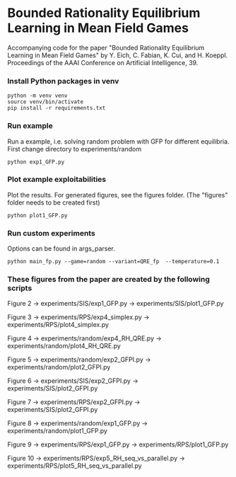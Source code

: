 # Bounded Rationality Equilibrium Learning in Mean Field Games
Accompanying code for the paper "Bounded Rationality Equilibrium Learning in Mean Field Games" by Y. Eich, C. Fabian, K. Cui, and H. Koeppl.
Proceedings of the AAAI Conference on Artificial Intelligence, 39.

### Install Python packages in venv
```
python -m venv venv
source venv/bin/activate
pip install -r requirements.txt
```

### Run example
Run a example, i.e. solving random problem with GFP for different equilibria.
First change directory to experiments/random
```
python exp1_GFP.py
```

### Plot example exploitabilities
Plot the results. For generated figures, see the figures folder. (The "figures" folder needs to be created first)
```
python plot1_GFP.py
```

### Run custom experiments
Options can be found in args_parser.
```
python main_fp.py --game=random --variant=QRE_fp  --temperature=0.1
```

### These figures from the paper are created by the following scripts

Figure 2 -> experiments/SIS/exp1_GFP.py -> experiments/SIS/plot1_GFP.py

Figure 3 -> experiments/RPS/exp4_simplex.py -> experiments/RPS/plot4_simplex.py

Figure 4 -> experiments/random/exp4_RH_QRE.py -> experiments/random/plot4_RH_QRE.py

Figure 5 -> experiments/random/exp2_GFPI.py -> experiments/random/plot2_GFPI.py

Figure 6 -> experiments/SIS/exp2_GFPI.py -> experiments/SIS/plot2_GFPI.py

Figure 7 -> experiments/RPS/exp2_GFPI.py -> experiments/SIS/plot2_GFPI.py

Figure 8 -> experiments/random/exp1_GFP.py -> experiments/random/plot1_GFP.py

Figure 9 -> experiments/RPS/exp1_GFP.py -> experiments/RPS/plot1_GFP.py

Figure 10 -> experiments/RPS/exp5_RH_seq_vs_parallel.py -> experiments/RPS/plot5_RH_seq_vs_parallel.py
